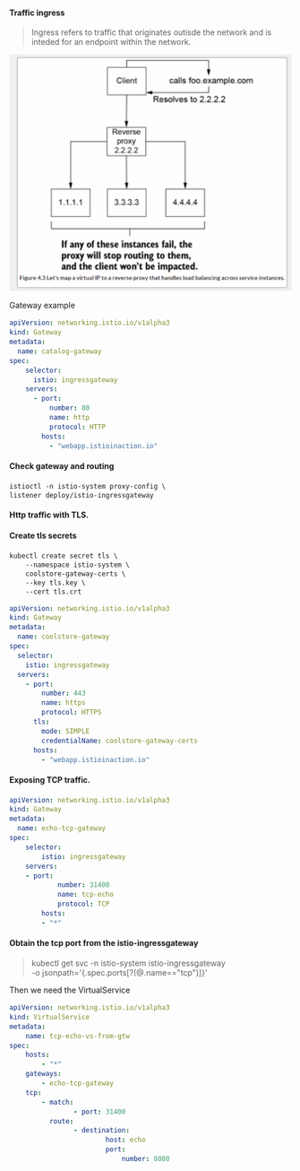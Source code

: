 #### Traffic ingress

> Ingress refers to traffic that originates outisde the network
> and is inteded for an endpoint within the network. 

![virtual-ip-reverse-proxy](./images/virtual-ip-reverse-proxy.png)

Gateway example

```yaml
apiVersion: networking.istio.io/v1alpha3
kind: Gateway
metadata:
  name: catalog-gateway
spec:
	selector:
	  istio: ingressgateway
	servers:
	  - port:
		  number: 80
		  name: http
		  protocol: HTTP
		hosts:
		  - "webapp.istioinaction.io"
```

#### Check gateway and routing

	istioctl -n istio-system proxy-config \
	listener deploy/istio-ingressgateway 

#### Http traffic with TLS.

#### Create tls secrets

	kubectl create secret tls \
		--namespace istio-system \
		coolstore-gateway-certs \
		--key tls.key \
		--cert tls.crt

```yaml
apiVersion: networking.istio.io/v1alpha3
kind: Gateway
metadata:
  name: coolstore-gateway
spec:
  selector:
	istio: ingressgateway
  servers:
	- port:
		number: 443
		name: https
		protocol: HTTPS
	  tls:
		mode: SIMPLE
		credentialName: coolstore-gateway-certs
	  hosts:
		- "webapp.istioinaction.io"
```

#### Exposing TCP traffic.

```yaml
apiVersion: networking.istio.io/v1alpha3
kind: Gateway
metadata:
  name: echo-tcp-gateway
spec:
	selector:
		istio: ingressgateway
	servers:
	- port:
			number: 31400
			name: tcp-echo
			protocol: TCP
		hosts:
		- "*"
```
#### Obtain the tcp port from the istio-ingressgateway

> kubectl get svc -n istio-system istio-ingressgateway \
	-o jsonpath='{.spec.ports[?(@.name=="tcp")]}'

Then we need the VirtualService

```yaml
apiVersion: networking.istio.io/v1alpha3
kind: VirtualService
metadata:
	name: tcp-echo-vs-from-gtw
spec:
	hosts:
		- "*"
	gateways:
		- echo-tcp-gateway
	tcp:
		- match:
				- port: 31400
		  route:
				- destination:
						host: echo
						port:
							number: 8080
```

